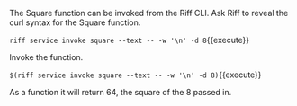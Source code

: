 The Square function can be invoked from the Riff CLI. Ask Riff to reveal the curl syntax for the Square function.

`riff service invoke square --text -- -w '\n' -d 8`{{execute}}

Invoke the function.

`$(riff service invoke square --text -- -w '\n' -d 8)`{{execute}}

As a function it will return 64, the square of the 8 passed in.
